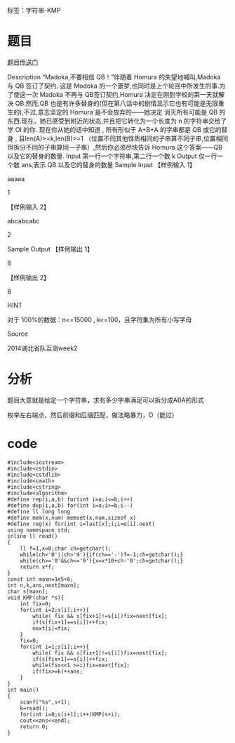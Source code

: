 ﻿---
subtitle: "强势的暴力+KMP"
tags: 
 - 字符串-KMP
grammar_cjkRuby: true
catalog: true
layout:  post
header-img: "img/header/P25.jpg"
preview-img: "/img/preview/P65.jpg"
---
标签：字符串-KMP

# 题目

[题目传送门](http://www.lydsy.com/JudgeOnline/problem.php?id=3620)

Description
“Madoka,不要相信 QB！”伴随着 Homura 的失望地喊叫,Madoka 与 QB 签订了契约.
这是 Modoka 的一个噩梦,也同时是上个轮回中所发生的事.为了使这一次 Madoka 不再与 QB签订契约,Homura 决定在刚到学校的第一天就解决 QB.然而,QB 也是有许多替身的(但在第八话中的剧情显示它也有可能是无限重生的),不过,意志坚定的 Homura 是不会放弃的——她决定
消灭所有可能是 QB 的东西.现在，她已感受到附近的状态,并且把它转化为一个长度为 n 的字符串交给了学 OI 的你.
现在你从她的话中知道 , 所有形似于 A+B+A 的字串都是 QB 或它的替身 , 且len(A)>=k,len(B)>=1 （位置不同其他性质相同的子串算不同子串,位置相同但拆分不同的子串算同一子串）,然后你必须尽快告诉 Homura 这个答案——QB 以及它的替身的数量.
Input
第一行一个字符串,第二行一个数 k
Output
仅一行一个数 ans,表示 QB 以及它的替身的数量
Sample Input
【样例输入 1】

aaaaa

1

【样例输入 2】

abcabcabc

2

Sample Output
【样例输出 1】

6



【样例输出 2】

8

HINT

对于 100%的数据：n<=15000 , k<=100，且字符集为所有小写字母

Source

2014湖北省队互测week2

# 分析

题目大意就是给定一个字符串，求有多少字串满足可以拆分成ABA的形式

枚举左右端点，然后前缀和后缀匹配，做法略暴力，O（能过）

# code

```
#include<iostream>
#include<cstdio>
#include<cstdlib>
#include<cmath>
#include<cstring>
#include<algorithm>
#define rep(i,a,b) for(int i=a;i<=b;i++)
#define dep(i,a,b) for(int i=a;i>=b;i--)
#define ll long long
#define mem(x,num) memset(x,num,sizeof x)
#define reg(x) for(int i=last[x];i;i=e[i].next)
using namespace std;
inline ll read()
{
	ll f=1,x=0;char ch=getchar();
	while(ch<'0'||ch>'9'){if(ch=='-')f=-1;ch=getchar();}
	while(ch>='0'&&ch<='9'){x=x*10+ch-'0';ch=getchar();}
	return x*f;
}
const int maxn=1e5+6;
int n,k,ans,next[maxn];
char s[maxn];
void KMP(char *s){
	int fix=0;
	for(int i=2;s[i];i++){
		while( fix && s[fix+1]!=s[i])fix=next[fix];
		if(s[fix+1]==s[i])++fix;
		next[i]=fix;
	}
	fix=0;
	for(int i=1;s[i];i++){
		while( fix && s[fix+1]!=s[i])fix=next[fix];
		if(s[fix+1]==s[i])++fix;
		while(fix<<1 >=i)fix=next[fix];
		if(fix>=k)++ans;
	}
}
int main()
{
	scanf("%s",s+1);
	k=read();
	for(int i=0;s[i+1];i++)KMP(s+i);
	cout<<ans<<endl;
	return 0;
}
```

